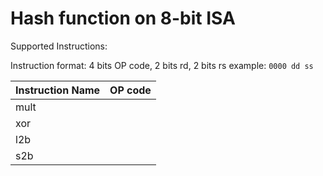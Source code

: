 # Hash function on 8-bit ISA
Supported Instructions:

Instruction format: 4 bits OP code, 2 bits rd, 2 bits rs
                    example: `0000 dd ss`

|Instruction Name |OP code |
|-----------------|--------|
|mult             |        |
|xor              |        |
|l2b              |        |
|s2b              |        |